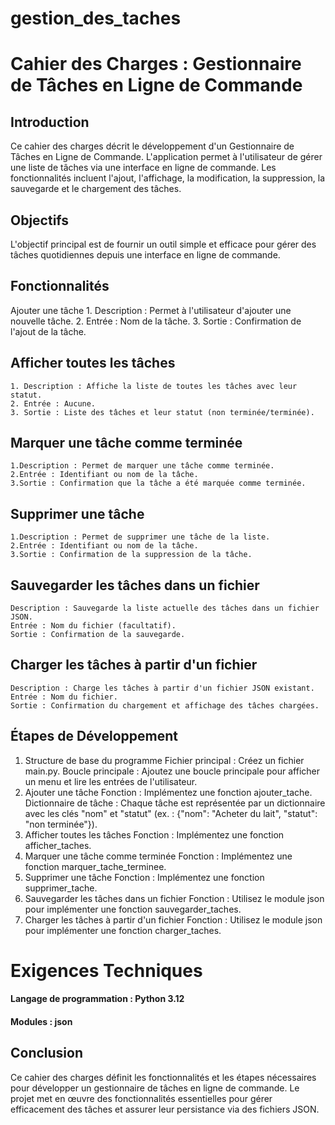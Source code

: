 # gestion_des_taches

# Cahier des Charges : Gestionnaire de Tâches en Ligne de Commande

## Introduction
Ce cahier des charges décrit le développement d'un Gestionnaire de Tâches en Ligne de Commande. L'application permet à l'utilisateur de gérer une liste de tâches via une interface en ligne de commande. Les fonctionnalités incluent l'ajout, l'affichage, la modification, la suppression, la sauvegarde et le chargement des tâches.

## Objectifs
L'objectif principal est de fournir un outil simple et efficace pour gérer des tâches quotidiennes depuis une interface en ligne de commande.

## Fonctionnalités
Ajouter une tâche
    1. Description : Permet à l'utilisateur d'ajouter une nouvelle tâche.
    2. Entrée : Nom de la tâche.
    3. Sortie : Confirmation de l'ajout de la tâche.

## Afficher toutes les tâches
    1. Description : Affiche la liste de toutes les tâches avec leur statut.
    2. Entrée : Aucune.
    3. Sortie : Liste des tâches et leur statut (non terminée/terminée).

## Marquer une tâche comme terminée
    1.Description : Permet de marquer une tâche comme terminée.
    2.Entrée : Identifiant ou nom de la tâche.
    3.Sortie : Confirmation que la tâche a été marquée comme terminée.

## Supprimer une tâche
    1.Description : Permet de supprimer une tâche de la liste.
    2.Entrée : Identifiant ou nom de la tâche.
    3.Sortie : Confirmation de la suppression de la tâche.

## Sauvegarder les tâches dans un fichier
    Description : Sauvegarde la liste actuelle des tâches dans un fichier JSON.
    Entrée : Nom du fichier (facultatif).
    Sortie : Confirmation de la sauvegarde.
## Charger les tâches à partir d'un fichier
    Description : Charge les tâches à partir d'un fichier JSON existant.
    Entrée : Nom du fichier.
    Sortie : Confirmation du chargement et affichage des tâches chargées.

## Étapes de Développement
1. Structure de base du programme
Fichier principal : Créez un fichier main.py.
Boucle principale : Ajoutez une boucle principale pour afficher un menu et lire les entrées de l'utilisateur.
2. Ajouter une tâche
Fonction : Implémentez une fonction ajouter_tache.
Dictionnaire de tâche : Chaque tâche est représentée par un dictionnaire avec les clés "nom" et "statut" (ex. : {"nom": "Acheter du lait", "statut": "non terminée"}).
3. Afficher toutes les tâches
Fonction : Implémentez une fonction afficher_taches.
4. Marquer une tâche comme terminée
Fonction : Implémentez une fonction marquer_tache_terminee.
5. Supprimer une tâche
Fonction : Implémentez une fonction supprimer_tache.
6. Sauvegarder les tâches dans un fichier
Fonction : Utilisez le module json pour implémenter une fonction sauvegarder_taches.
7. Charger les tâches à partir d'un fichier
Fonction : Utilisez le module json pour implémenter une fonction charger_taches.

# Exigences Techniques
#### Langage de programmation : Python 3.12
#### Modules : json

## Conclusion
Ce cahier des charges définit les fonctionnalités et les étapes nécessaires pour développer un gestionnaire de tâches en ligne de commande. Le projet met en œuvre des fonctionnalités essentielles pour gérer efficacement des tâches et assurer leur persistance via des fichiers JSON.
